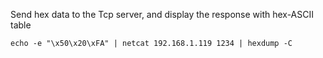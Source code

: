 Send hex data to the Tcp server, and display the response with hex-ASCII table
```
echo -e "\x50\x20\xFA" | netcat 192.168.1.119 1234 | hexdump -C
```